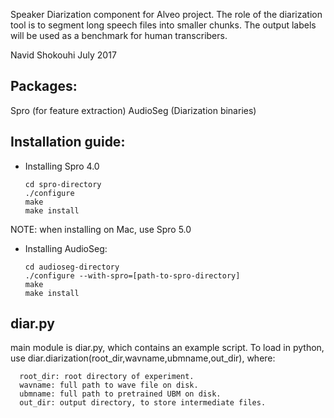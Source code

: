 Speaker Diarization component for Alveo project. 
The role of the diarization tool is to segment long speech files into smaller chunks.
The output labels will be used as a benchmark for human transcribers. 

Navid Shokouhi 
July 2017


## Packages: 
Spro (for feature extraction)
AudioSeg (Diarization binaries)


## Installation guide:
- Installing Spro 4.0
  ```
  cd spro-directory
  ./configure
  make 
  make install 
  ```
NOTE: when installing on Mac, use Spro 5.0


- Installing AudioSeg:
  ```
  cd audioseg-directory
  ./configure --with-spro=[path-to-spro-directory]
  make
  make install
  ```

## diar.py
main module is diar.py, which contains an example script. To load in python, use diar.diarization(root_dir,wavname,ubmname,out_dir), 
where:
```
  root_dir: root directory of experiment. 
  wavname: full path to wave file on disk. 
  ubmname: full path to pretrained UBM on disk. 
  out_dir: output directory, to store intermediate files. 
```
